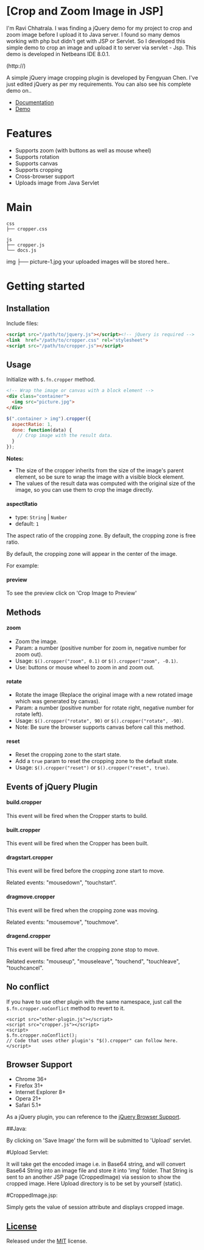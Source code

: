 # [Crop and Zoom Image in JSP]

I'm Ravi Chhatrala. I was finding a jQuery demo for my project to crop and zoom image before I upload it to Java server.
I found so many demos working with php but didn't get with JSP or Servlet. 
So I developed this simple demo to crop an image and upload it to server via servlet - Jsp.
This demo is developed in Netbeans IDE 8.0.1.

(http://)

A simple jQuery image cropping plugin is developed by Fengyuan Chen. I've just edited jQuery as per my requirements. 
You can also see his complete demo on..

- [Documentation](http://fengyuanchen.github.io/cropper)
- [Demo](http://fengyuanchen.github.io/cropper#overview)


# Features

- Supports zoom (with buttons as well as mouse wheel)
- Supports rotation
- Supports canvas
- Supports cropping
- Cross-browser support
- Uploads image from Java Servlet


# Main

```
css
├── cropper.css     

js
├── cropper.js      
└── docs.js
```
img
├── picture-1.jpg
your uploaded images will be stored here.. 

# Getting started

## Installation

Include files:

```html
<script src="/path/to/jquery.js"></script><!-- jQuery is required -->
<link  href="/path/to/cropper.css" rel="stylesheet">
<script src="/path/to/cropper.js"></script>
```


## Usage

Initialize with `$.fn.cropper` method.

```html
<!-- Wrap the image or canvas with a block element -->
<div class="container">
  <img src="picture.jpg">
</div>
```

```javascript
$(".container > img").cropper({
  aspectRatio: 1,
  done: function(data) {
    // Crop image with the result data.
  }
});
```

**Notes:**
- The size of the cropper inherits from the size of the image's parent element, 
so be sure to wrap the image with a visible block element.
- The values of the result data was computed with the original size of the image, 
so you can use them to crop the image directly.


#### aspectRatio

- type: `String` | `Number`
- default: `1`

The aspect ratio of the cropping zone.
By default, the cropping zone is free ratio.


By default, the cropping zone will appear in the center of the image.

For example:

#### preview

To see the preview click on 'Crop Image to Preview'

## Methods

#### zoom

- Zoom the image.
- Param: a number (positive number for zoom in, negative number for zoom out).
- Usage: `$().cropper("zoom", 0.1)` or `$().cropper("zoom", -0.1)`.
- Use: buttons or mouse wheel to zoom in and zoom out.


#### rotate

- Rotate the image (Replace the original image with a new rotated image which was generated by canvas).
- Param: a number (positive number for rotate right, negative number for rotate left).
- Usage: `$().cropper("rotate", 90)` or `$().cropper("rotate", -90)`.
- Note: Be sure the browser supports canvas before call this method.


#### reset

- Reset the cropping zone to the start state.
- Add a `true` param to reset the cropping zone to the default state.
- Usage: `$().cropper("reset")` or `$().cropper("reset", true)`.

## Events of jQuery Plugin


#### build.cropper

This event will be fired when the Cropper starts to build.


#### built.cropper

This event will be fired when the Cropper has been built.


#### dragstart.cropper

This event will be fired before the cropping zone start to move.

Related events: "mousedown", "touchstart".


#### dragmove.cropper

This event will be fired when the cropping zone was moving.

Related events: "mousemove", "touchmove".


#### dragend.cropper

This event will be fired after the cropping zone stop to move.

Related events: "mouseup", "mouseleave", "touchend", "touchleave", "touchcancel".

## No conflict

If you have to use other plugin with the same namespace, just call the `$.fn.cropper.noConflict` method to revert to it.

```
<script src="other-plugin.js"></script>
<script src="cropper.js"></script>
<script>
$.fn.cropper.noConflict();
// Code that uses other plugin's "$().cropper" can follow here.
</script>
```
## Browser Support

- Chrome 36+
- Firefox 31+
- Internet Explorer 8+
- Opera 21+
- Safari 5.1+

As a jQuery plugin, you can reference to the [jQuery Browser Support](http://jquery.com/browser-support/).


##Java:

By clicking on 'Save Image' the form will be submitted to 'Upload' servlet.

#Upload Servlet:

It will take get the encoded image i.e. in Base64 string, and will convert Base64 String into an image file and store it into 'img' folder.
That String is sent to an another JSP page (CroppedImage) via session to show the cropped image.
Here Upload directory is to be set by yourself (static).

#CroppedImage.jsp:

Simply gets the value of session attribute and displays cropped image.

## [License](https://)

Released under the [MIT](http://opensource.org/licenses/mit-license.html) license.

